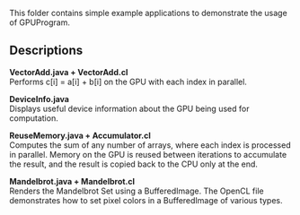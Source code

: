 This folder contains simple example applications to demonstrate the usage of GPUProgram.

## Descriptions

**VectorAdd.java + VectorAdd.cl**<br>
Performs c[i] = a[i] + b[i] on the GPU with each index in parallel.

**DeviceInfo.java**<br>
Displays useful device information about the GPU being used for computation.

**ReuseMemory.java + Accumulator.cl**<br>
Computes the sum of any number of arrays, where each index is processed in parallel.
Memory on the GPU is reused between iterations to accumulate the result, and the result is copied back to the CPU only at the end.

**Mandelbrot.java + Mandelbrot.cl**<br>
Renders the Mandelbrot Set using a BufferedImage.
The OpenCL file demonstrates how to set pixel colors in a BufferedImage of various types.